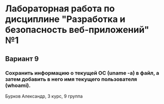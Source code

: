 # Лабораторная работа по дисциплине "Разработка и безопасность веб-приложений" №1
## Вариант 9
### Сохранить информацию о текущей ОС (uname -a) в файл, а затем добавить в него имя текущего пользователя (whoami).


Бурков Александр, 3 курс, 9 группа

